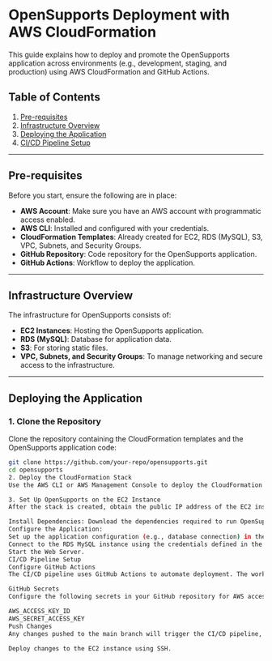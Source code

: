 # OpenSupports Deployment with AWS CloudFormation

This guide explains how to deploy and promote the OpenSupports application across environments (e.g., development, staging, and production) using AWS CloudFormation and GitHub Actions.

## Table of Contents
1. [Pre-requisites](#pre-requisites)
2. [Infrastructure Overview](#infrastructure-overview)
3. [Deploying the Application](#deploying-the-application)
4. [CI/CD Pipeline Setup](#cicd-pipeline-setup)

---

## Pre-requisites

Before you start, ensure the following are in place:

- **AWS Account**: Make sure you have an AWS account with programmatic access enabled.
- **AWS CLI**: Installed and configured with your credentials.
- **CloudFormation Templates**: Already created for EC2, RDS (MySQL), S3, VPC, Subnets, and Security Groups.
- **GitHub Repository**: Code repository for the OpenSupports application.
- **GitHub Actions**: Workflow to deploy the application.

---

## Infrastructure Overview

The infrastructure for OpenSupports consists of:
- **EC2 Instances**: Hosting the OpenSupports application.
- **RDS (MySQL)**: Database for application data.
- **S3**: For storing static files.
- **VPC, Subnets, and Security Groups**: To manage networking and secure access to the infrastructure.

---

## Deploying the Application

### 1. Clone the Repository
Clone the repository containing the CloudFormation templates and the OpenSupports application code:

```bash
git clone https://github.com/your-repo/opensupports.git
cd opensupports
2. Deploy the CloudFormation Stack
Use the AWS CLI or AWS Management Console to deploy the CloudFormation templates that provision the necessary resources (EC2, RDS, S3, etc.).

3. Set Up OpenSupports on the EC2 Instance
After the stack is created, obtain the public IP address of the EC2 instance and SSH into it.

Install Dependencies: Download the dependencies required to run OpenSupports.
Configure the Application:
Set up the application configuration (e.g., database connection) in the config.php file.
Connect to the RDS MySQL instance using the credentials defined in the CloudFormation template.
Start the Web Server.
CI/CD Pipeline Setup
Configure GitHub Actions
The CI/CD pipeline uses GitHub Actions to automate deployment. The workflow file is located in .github/workflows.

GitHub Secrets
Configure the following secrets in your GitHub repository for AWS access:

AWS_ACCESS_KEY_ID
AWS_SECRET_ACCESS_KEY
Push Changes
Any changes pushed to the main branch will trigger the CI/CD pipeline, which will:

Deploy changes to the EC2 instance using SSH.
